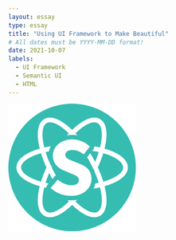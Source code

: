 ```yaml
---
layout: essay
type: essay
title: "Using UI Framework to Make Beautiful"
# All dates must be YYYY-MM-DD format!
date: 2021-10-07
labels:
  - UI Framework
  - Semantic UI
  - HTML
---
```


<img class="ui centered image large rounded" src="../images/semanticLOGO.png">